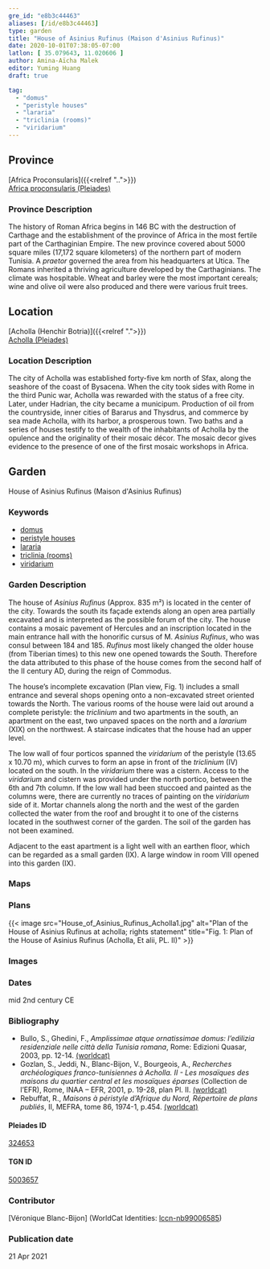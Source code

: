 ```yaml
---
gre_id: "e8b3c44463"
aliases: [/id/e8b3c44463]
type: garden
title: "House of Asinius Rufinus (Maison d'Asinius Rufinus)"
date: 2020-10-01T07:38:05-07:00
latlon: [ 35.079643, 11.020606 ]
author: Amina-Aïcha Malek
editor: Yuming Huang
draft: true

tag:
  - "domus"
  - "peristyle houses"
  - "lararia"
  - "triclinia (rooms)"
  - "viridarium"
---
```


## Province
[Africa Proconsularis]({{<relref "..">}}) \
[Africa proconsularis (Pleiades)](https://pleiades.stoa.org/places/991341)

### Province Description
The history of Roman Africa begins in 146 BC with the destruction of Carthage and the establishment of the province of Africa in the most fertile part of the Carthaginian Empire.  The new province covered about 5000 square miles (17,172 square kilometers) of the northern part of modern Tunisia.  A *praetor* governed the area from his headquarters at Utica.  The Romans inherited a thriving agriculture developed by the Carthaginians.  The climate was hospitable.  Wheat and barley were the most important cereals; wine and olive oil were also produced and there were various fruit trees.

## Location

[Acholla (Henchir Botria)]({{<relref ".">}}) \
[Acholla (Pleiades)](https://pleiades.stoa.org/places/324653)

### Location Description
The city of Acholla was established forty-five km north of Sfax, along the seashore of the coast of Bysacena. When the city took sides with Rome in the third Punic war, Acholla was rewarded with the status of a free city. Later, under Hadrian, the city became a municipum. Production of oil from the countryside, inner cities of Bararus and Thysdrus, and commerce by sea made Acholla, with its harbor, a prosperous town.  Two baths and a series of houses testify to the wealth of the inhabitants of Acholla by the opulence and the originality of their mosaic décor. The mosaic decor gives evidence to the presence of one of the first mosaic workshops in Africa.  

<!--## Sublocation-->

<!--
[AREA WITHIN LOCATION, LIKE “PALATINE HILL”](GEOREFERENCE LINK)
A sublocation is any area larger than an individual garden, but located within a location. I would always try to include a link to a controlled vocabulary here if possible. This ID may well be different from the Garden ID, e.g., Pompeii versus a Garden in one of the houses which has its own Pleiades ID.
-->

<!--### Sublocation Description-->

<!-- DESCRIPTION -->

## Garden
House of Asinius Rufinus (Maison d'Asinius Rufinus)

### Keywords
- [domus](http://vocab.getty.edu/page/aat/300005506)
- [peristyle houses](http://vocab.getty.edu/page/aat/300005452)
- [lararia](http://vocab.getty.edu/page/aat/300400600)
- [triclinia (rooms)](http://vocab.getty.edu/page/aat/300004359)
- [viridarium](#)


### Garden Description
The house of *Asinius Rufinus* (Approx.
835 m²) is located in the center of the city.  Towards the south its façade extends along an open area partially excavated and is interpreted as the possible forum of the city.  The house contains a mosaic pavement of Hercules and an inscription located in the main entrance hall with the honorific cursus of M. *Asinius Rufinus*, who was consul between 184 and 185. *Rufinus* most likely changed the older house (from Tiberian times) to this new one opened towards the South.  Therefore the data attributed to this phase of the house comes from the second half of the II century AD, during the reign of Commodus.

The house’s incomplete excavation (Plan view, Fig. 1) includes a small entrance and several shops opening onto a non-excavated street oriented towards the North.  The various rooms of the house were laid out around a complete peristyle: the *triclinium* and two apartments in the south, an apartment on the east, two unpaved spaces on the north and a *lararium* (XIX) on the northwest.  A staircase indicates that the house had an upper level.

The low wall of four porticos spanned the *viridarium* of the peristyle (13.65 x 10.70 m), which curves to form an apse in front of the *triclinium* (IV) located on the south.  In the *viridarium* there was a cistern.  Access to the *viridarium* and cistern was provided under the north portico, between the 6th and 7th column.  If the low wall had been stuccoed and painted as the columns were, there are currently no traces of painting on the *viridarium* side of it.  Mortar channels along the north and the west of the garden collected the water from the roof and brought it to one of the cisterns located in the southwest corner of the garden.  The soil of the garden has not been examined.

Adjacent to the east apartment is a light well with an earthen floor, which can be regarded as a small garden (IX).  A large window in room VIII opened into this garden (IX).


### Maps

<!--
{{< image src="FILENAME" alt="ALT_TEXT" title="CAPTION" >}}
-->

### Plans
{{< image src="House_of_Asinius_Rufinus_Acholla1.jpg" alt="Plan of the House of Asinius Rufinus at acholla; rights statement" title="Fig. 1: Plan of the House of Asinius Rufinus (Acholla, Et alii, PL. II)" >}}

### Images

<!--
{{< image src="FILENAME" alt="ALT_TEXT" title="CAPTION" >}}
-->

### Dates
mid 2nd century CE

### Bibliography
- Bullo, S., Ghedini, F., *Amplissimae atque ornatissimae domus: l’edilizia residenziale nelle città della Tunisia romana*, Rome: Edizioni Quasar, 2003, pp. 12-14. [(worldcat)](http://www.worldcat.org/oclc/989088620)
- Gozlan, S., Jeddi, N., Blanc-Bijon, V., Bourgeois, A., *Recherches archéologiques franco-tunisiennes à Acholla. II - Les mosaïques des maisons du quartier central et les mosaïques éparses* (Collection de l’EFR), Rome, INAA – EFR, 2001, p. 19-28, plan Pl. II. [(worldcat)](http://www.worldcat.org/oclc/46598604)
- Rebuffat, R., *Maisons à péristyle d’Afrique du Nord, Répertoire de plans publiés*, II, MEFRA, tome 86, 1974-1, p.454. [(worldcat)](http://www.worldcat.org/oclc/1069174087)


<!--#### Periodo ID-->

<!-- [PERIODO_ID](https://pleiades.stoa.org/places/PLEIADES_ID) -->

#### Pleiades ID
[324653](https://pleiades.stoa.org/places/324653)

#### TGN ID
[5003657](http://vocab.getty.edu/page/tgn/5003657)

### Contributor
[Véronique Blanc-Bijon] (WorldCat Identities: [lccn-nb99006585](http://worldcat.org/identities/lccn-nb99006585/))

### Publication date

21 Apr 2021
<!--
### Related articles
[House of the Triumph of Neptune (Maison du Triomphe de Neptune)]({{<relref "house_of_the_triumph_of_neptune.md">}})
-->

